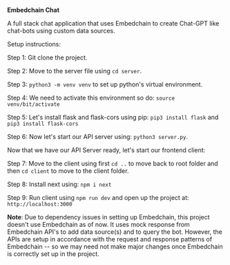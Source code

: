 **Embedchain Chat**

A full stack chat application that uses Embedchain to create Chat-GPT like chat-bots using custom data sources. 

Setup instructions:

Step 1: Git clone the project. 

Step 2: Move to the server file using `cd server`. 

Step 3: `python3 -m venv venv` to set up python's virtual environment. 

Step 4: We need to activate this environment so do: `source venv/bit/activate`

Step 5: Let's install flask and flask-cors using pip: `pip3 install flask` and `pip3 install flask-cors`

Step 6: Now let's start our API server using: `python3 server.py`. 

Now that we have our API Server ready, let's start our frontend client: 

Step 7: Move to the client using first `cd ..` to move back to root folder and then `cd client` to move to the client folder. 

Step 8: Install next using: `npm i next`

Step 9: Run client using `npm run dev` and open up the project at: `http://localhost:3000`

**Note**: Due to dependency issues in setting up Embedchain, this project doesn't use Embedchain as of now. It uses mock response from Embedchain API's to add data source(s) and to query the bot. However, the APIs are setup in accordance with the request and response patterns of Embedchain -- so we may need not make major changes once Embedchain is correctly set up in the project. 
